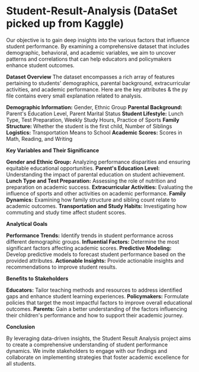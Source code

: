 # Student-Result-Analysis (DataSet picked up from Kaggle)

Our objective is to gain deep insights into the various factors that influence student performance. By examining a comprehensive dataset that includes demographic, behavioral, and academic variables, we aim to uncover patterns and correlations that can help educators and policymakers enhance student outcomes.

**Dataset Overview**
The dataset encompasses a rich array of features pertaining to students' demographics, parental background, extracurricular activities, and academic performance. Here are the key attributes & the py file contains every small explanation related to analysis.

**Demographic Information:** Gender, Ethnic Group
**Parental Background:** Parent's Education Level, Parent Marital Status
**Student Lifestyle:** Lunch Type, Test Preparation, Weekly Study Hours, Practice of Sports
**Family Structure:** Whether the student is the first child, Number of Siblings
**Logistics:** Transportation Means to School
**Academic Scores:** Scores in Math, Reading, and Writing

**Key Variables and Their Significance**

**Gender and Ethnic Group:** Analyzing performance disparities and ensuring equitable educational opportunities.
**Parent's Education Level:** Understanding the impact of parental education on student achievement.
**Lunch Type and Test Preparation:** Assessing the role of nutrition and preparation on academic success.
**Extracurricular Activities:** Evaluating the influence of sports and other activities on academic performance.
**Family Dynamics:** Examining how family structure and sibling count relate to academic outcomes.
**Transportation and Study Habits:** Investigating how commuting and study time affect student scores.

**Analytical Goals**

**Performance Trends:** Identify trends in student performance across different demographic groups.
**Influential Factors:** Determine the most significant factors affecting academic scores.
**Predictive Modeling:** Develop predictive models to forecast student performance based on the provided attributes.
**Actionable Insights:** Provide actionable insights and recommendations to improve student results.

**Benefits to Stakeholders**

**Educators:** Tailor teaching methods and resources to address identified gaps and enhance student learning experiences.
**Policymakers:** Formulate policies that target the most impactful factors to improve overall educational outcomes.
**Parents:** Gain a better understanding of the factors influencing their children's performance and how to support their academic journey.

**Conclusion**

By leveraging data-driven insights, the Student Result Analysis project aims to create a comprehensive understanding of student performance dynamics. We invite stakeholders to engage with our findings and collaborate on implementing strategies that foster academic excellence for all students.
